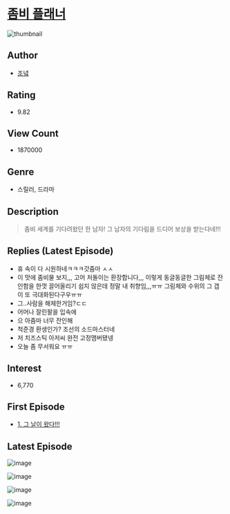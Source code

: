 # [좀비 플래너](https://comic.naver.com/bestChallenge/list?titleId=779878)
![thumbnail](https://image-comic.pstatic.net/user_contents_data/challenge_comic/2021/08/28/292477/thumbnail_202x16485c821a4_ad73_40f7_ba2d_f90d4c16a229_00001062.JPEG)

## Author
- [조녘](https://comic.naver.com/artistTitle?id=292477)

## Rating
- 9.82

## View Count
- 1870000

## Genre
- 스릴러, 드라마

## Description
> 좀비 세계를 기다려왔던 한 남자! 그 남자의 기다림을 드디어 보상을 받는다네!!!

## Replies (Latest Episode)
- 휴 속이 다 시원하네ㅋㅋㅋ갓줌마 ㅅㅅ
- 이 맛에 좀비물 보지,,, 고어 처돌이는 환장합니다,,, 이렇게 동글동글한 그림체로 잔인함을 한껏 끌어올리기 쉽지 않은데 정말 내 취향임,,,ㅠㅠ 그림체와 수위의 그 갭이 또 극대화된다구우ㅠㅠ
- 그..사람을 해체한거임?ㄷㄷ
- 어머나 잘린팔을 입속에
- 으 아줌마 너무 잔인해
- 척준경 환생인가? 조선의 소드마스터네
- 저 치즈스틱 아저씨 완전 고정맴버됐넹
- 오늘 좀 무서워요 ㅠㅠ

## Interest
- 6,770

## First Episode
- [1. 그 날이 왔다!!!](https://comic.naver.com/bestChallenge/detail?titleId=779878&no=1)

## Latest Episode
![image](https://image-comic.pstatic.net/user_contents_data/challenge_comic/2023/05/27/292477/upload_7148729080793412403.jpeg)

![image](https://image-comic.pstatic.net/user_contents_data/challenge_comic/2023/05/27/292477/upload_7089000276381950518.jpeg)

![image](https://image-comic.pstatic.net/user_contents_data/challenge_comic/2023/05/27/292477/upload_7292228534623680354.jpeg)

![image](https://image-comic.pstatic.net/user_contents_data/challenge_comic/2023/05/27/292477/upload_3545803173672345909.jpeg)
